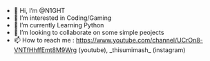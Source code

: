 - 👋 Hi, I’m @N1GHT
- 👀 I’m interested in Coding/Gaming
- 🌱 I’m currently Learning Python
- 💞️ I’m looking to collaborate on some simple peojects
- 📫 How to reach me : https://www.youtube.com/channel/UCrOn8-VNTfHhffEmt8M9Wrg (youtube), \_thisumimash\_ (instagram)

<!---
bfs1465/bfs1465 is a ✨ special ✨ repository because its `README.md` (this file) appears on your GitHub profile.
You can click the Preview link to take a look at your changes.
--->
